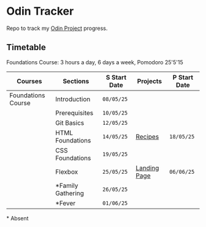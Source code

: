 # Odin Tracker

Repo to track my [Odin Project](https://www.theodinproject.com) progress.

## Timetable

Foundations Course: 3 hours a day, 6 days a week, Pomodoro 25'5'15

| Courses            | Sections         | S Start Date | Projects     | P Start Date |
|--------------------|------------------|--------------|--------------|--------------|
| Foundations Course | Introduction     |   `08/05/25` |              |              |
|                    | Prerequisites    |   `10/05/25` |              |              |
|                    | Git Basics       |   `12/05/25` |              |              |
|                    | HTML Foundations |   `14/05/25` | [Recipes](https://github.com/moktavizen/odin-recipes) | `18/05/25` |
|                    | CSS Foundations  |   `19/05/25` |              |              |
|                    | Flexbox          |   `25/05/25` | [Landing Page](https://moktavizen.github.io/odin-landing-page/) | `06/06/25` |
|                    | *Family Gathering|   `26/05/25` |              |              |
|                    | *Fever           |   `01/06/25` |              |              |

\* Absent
